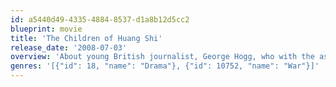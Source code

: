 ```yaml
---
id: a5440d49-4335-4884-8537-d1a8b12d5cc2
blueprint: movie
title: 'The Children of Huang Shi'
release_date: '2008-07-03'
overview: 'About young British journalist, George Hogg, who with the assistance of a courageous Australian nurse, saves a group of orphaned children during the Japanese occupation of China in 1937.'
genres: '[{"id": 18, "name": "Drama"}, {"id": 10752, "name": "War"}]'
---
```

